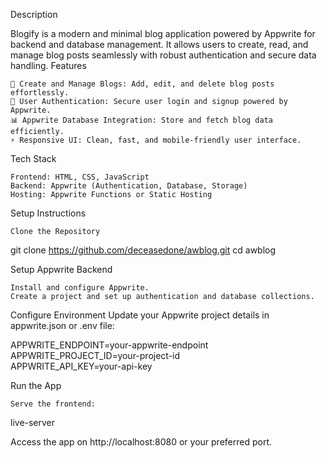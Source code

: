 Description

Blogify is a modern and minimal blog application powered by Appwrite for backend and database management. It allows users to create, read, and manage blog posts seamlessly with robust authentication and secure data handling.
Features

    📝 Create and Manage Blogs: Add, edit, and delete blog posts effortlessly.
    🔐 User Authentication: Secure user login and signup powered by Appwrite.
    📊 Appwrite Database Integration: Store and fetch blog data efficiently.
    ⚡ Responsive UI: Clean, fast, and mobile-friendly user interface.

Tech Stack

    Frontend: HTML, CSS, JavaScript
    Backend: Appwrite (Authentication, Database, Storage)
    Hosting: Appwrite Functions or Static Hosting

Setup Instructions

    Clone the Repository

git clone https://github.com/deceasedone/awblog.git
cd awblog

Setup Appwrite Backend

    Install and configure Appwrite.
    Create a project and set up authentication and database collections.

Configure Environment
Update your Appwrite project details in appwrite.json or .env file:

APPWRITE_ENDPOINT=your-appwrite-endpoint  
APPWRITE_PROJECT_ID=your-project-id  
APPWRITE_API_KEY=your-api-key  

Run the App

    Serve the frontend:

live-server

Access the app on http://localhost:8080 or your preferred port.
